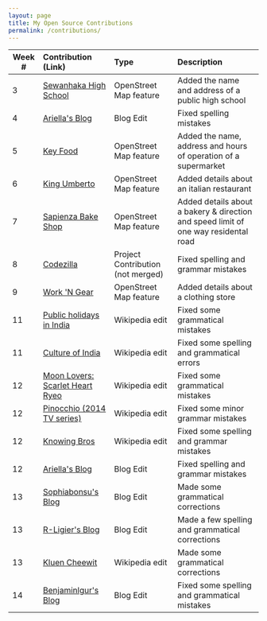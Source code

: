 ```yaml
---
layout: page
title: My Open Source Contributions
permalink: /contributions/
---
```


<!--
Type of the contribution should be "Wikipedia edit", "OpenStreet Map feature", "Project Documentation", "Project Code", "Blog Edit", etc.

The description should include a brief summary of what you did.

Replace the first row below with your contribution.

-->





| Week #       | Contribution (Link)  | Type  | Description |
|---|:---|:---|:---|
| 3 | [Sewanhaka High School](https://www.openstreetmap.org/changeset/74404582#map=19/40.71764/-73.68991) | OpenStreet Map feature | Added the name and address of a public high school     |
| 4 | [Ariella's Blog](https://github.com/hunter-college-ossd-fall-2019/ariella879-weekly/pull/7) | Blog Edit | Fixed spelling mistakes |
| 5 | [Key Food](https://www.openstreetmap.org/changeset/75049745) | OpenStreet Map feature  | Added the name, address and hours of operation of a supermarket |
| 6 | [King Umberto](https://www.openstreetmap.org/changeset/75353777) | OpenStreet Map feature | Added details about an italian restaurant |
| 7 | [Sapienza Bake Shop](https://www.openstreetmap.org/changeset/75639329#map=15/40.6965/-73.6933) | OpenStreet Map feature | Added details about a bakery & direction and speed limit of one way residental road |
| 8 | [Codezilla](https://github.com/Asiatik/codezilla/pull/465/files) | Project Contribution (not merged) | Fixed spelling and grammar mistakes |
| 9 | [Work 'N Gear](https://www.openstreetmap.org/changeset/76250445) | OpenStreet Map feature | Added details about a clothing store |
| 11 | [Public holidays in India](https://en.wikipedia.org/w/index.php?title=Public_holidays_in_India&diff=prev&oldid=925754970) | Wikipedia edit | Fixed some grammatical mistakes |
| 11 | [Culture of India](https://en.wikipedia.org/w/index.php?title=Culture_of_India&diff=prev&oldid=925758350) | Wikipedia edit | Fixed some spelling and grammatical errors |
| 12 | [Moon Lovers: Scarlet Heart Ryeo](https://en.wikipedia.org/w/index.php?title=Moon_Lovers%3A_Scarlet_Heart_Ryeo&type=revision&diff=926670211&oldid=926543267) | Wikipedia edit | Fixed some grammatical mistakes |
| 12 | [Pinocchio (2014 TV series)](https://en.wikipedia.org/w/index.php?title=Pinocchio_%282014_TV_series%29&type=revision&diff=926672555&oldid=917598090) | Wikipedia edit | Fixed some minor grammar mistakes |
| 12 | [Knowing Bros](https://en.wikipedia.org/w/index.php?title=Knowing_Bros&type=revision&diff=926688885&oldid=926567413) | Wikipedia edit | Fixed some spelling and grammar mistakes |
| 12 | [Ariella's Blog](https://github.com/hunter-college-ossd-fall-2019/ariella879-weekly/pull/8) | Blog Edit | Fixed spelling and grammar mistakes |
| 13 | [Sophiabonsu's Blog](https://github.com/hunter-college-ossd-fall-2019/sophiabonsu-weekly/pull/4) | Blog Edit | Made some grammatical corrections |
| 13 | [R-Ligier's Blog](https://github.com/hunter-college-ossd-fall-2019/R-Ligier-weekly/pull/5) | Blog Edit | Made a few spelling and grammatical corrections |
| 13 | [Kluen Cheewit](https://en.wikipedia.org/w/index.php?title=Khluen_Chiwit&type=revision&diff=927523443&oldid=905742444) | Wikipedia edit | Made some grammatical corrections |
| 14 | [Benjaminlgur's Blog](https://github.com/hunter-college-ossd-fall-2019/benjaminlgur-weekly/pull/5/files) | Blog Edit | Fixed some spelling and grammatical mistakes |
